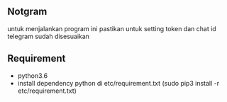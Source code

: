 ## Notgram

untuk menjalankan program ini pastikan untuk setting token dan chat id telegram sudah disesuaikan


Requirement
------------
- python3.6
- install dependency python di etc/requirement.txt (sudo pip3 install -r etc/requirement.txt)

